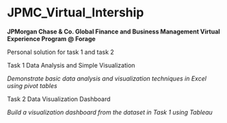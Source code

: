 # JPMC_Virtual_Intership

**JPMorgan Chase & Co. Global Finance and Business Management Virtual Experience Program @ Forage**

Personal solution for task 1 and task 2

Task 1 Data Analysis and Simple Visualization

*Demonstrate basic data analysis and visualization techniques in Excel using pivot tables*

Task 2 Data Visualization Dashboard

*Build a visualization dashboard from the dataset in Task 1 using Tableau*
